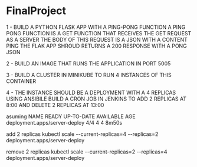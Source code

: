 # FinalProject

1 - BUILD A PYTHON FLASK APP WITH A PING-PONG FUNCTION
    A PING PONG FUNCTION IS A GET FUNCTION THAT RECEIVES THE GET
    REQUEST AS A SERVER
    THE BODY OF THIS REQUEST IS A JSON WITH A CONTENT PING
    THE FLAK APP SHROUD RETURNS A 200 RESPONSE WITH A PONG JSON

2 - BUILD AN IMAGE THAT RUNS THE APPLICATION IN PORT 5005

3 - BUILD A CLUSTER IN MINIKUBE TO RUN 4 INSTANCES OF THIS CONTAINER

4 - THE INSTANCE SHOULD BE A DEPLOYMENT WITH A 4 REPLICAS
    USING ANSIBILE BUILD A CRON JOB IN JENKINS TO ADD 2 REPLICAS AT
    8:00 AND DELETE 2 REPLICAS AT 13:00

asuming 
NAME                            READY   UP-TO-DATE   AVAILABLE   AGE
deployment.apps/server-deploy   4/4     4            4           8m50s

add 2 replicas
kubectl scale --current-replicas=4 --replicas=2 deployment.apps/server-deploy

remove 2 replicas
kubectl scale --current-replicas=2 --replicas=4 deployment.apps/server-deploy